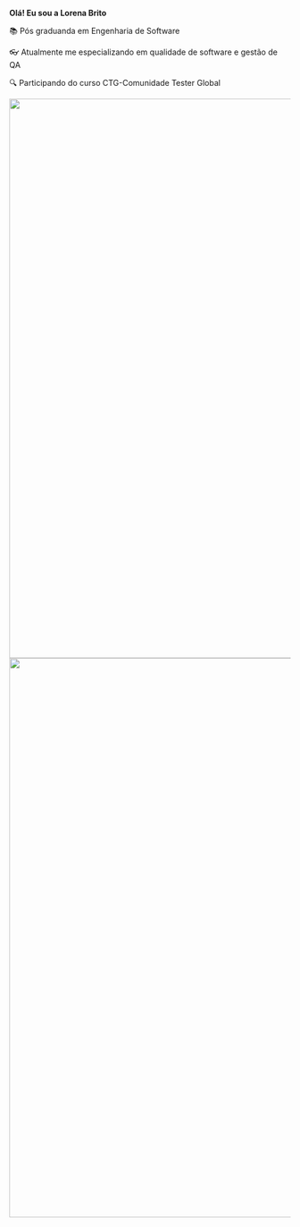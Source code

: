 <b> Olá! Eu sou a Lorena Brito</b>

📚 Pós graduanda em Engenharia de Software

👓 Atualmente me especializando em qualidade de software e gestão de QA 

🔍 Participando do curso CTG-Comunidade Tester Global


<div align="center">
  <a href="https://github.com/LorenaBrito28">
  <img height="1000em" src="https://github-readme-stats.vercel.app/api?username=LorenaBrito28&show_icons=true&theme=dracula&include_all_commits=true&count_private=true"/>
  <img height="1000em" src="https://github-readme-stats.vercel.app/api/top-langs/?username=LorenaBrito28&layout=compact&langs_count=7&theme=dracula"/>
</div>

  
